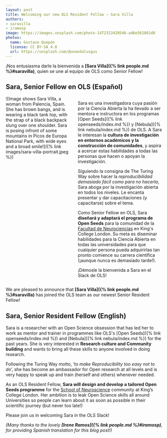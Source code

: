 ```yaml
---
layout: post
title: Welcoming our new OLS Resident Fellow — Sara Villa
authors:
- saravilla
- iramosp
image: https://images.unsplash.com/photo-1472313420546-a46e561861d8
photos:
  name: Gustavo Quepón
  license: CC BY-SA 4.0
  url: https://unsplash.com/@unandalusgus
---
```


¡Nos entusiasma darle la bienvenida a **[Sara Villa]({% link people.md %}#saravilla)**, quien se une al equipo de OLS como Senior Fellow!

## Sara, Senior Fellow en OLS (Español)
<div class="columns">
  <div class="column is-3" markdown="1">
  ![Image shows Sara Villa, a woman from Palencia, Spain. She has brown bangs, and is wearing a black tank top, with the strap of a black backpack slung over one shoulder. Sara is posing infront of some mountains in Picos de Europa National Park, with wide eyes and a broad smile!]({% link images/sara-villa-portrait.jpeg %})
  </div>
  <div class="column" markdown="1">

Sara es una investigadora cuya pasión por la Ciencia Abierta la ha llevado a ser mentora e instructora en los programas [Open Seeds]({% link openseeds/index.md %}) y [Nebula]({% link nebula/index.md %}) de OLS. A Sara le interesan la **cultura de investigación en entornos académicos y la construcción de comunidades**, y aspira a acercar estas habilidades a todas las personas que hacen o apoyan la investigación. 

Siguiendo la consigna de The Turing Way sobre hacer la *reproducibilidad demasiado fácil como para no hacerla*, Sara aboga por la investigación abierta en todos los niveles. Le encanta presentar y dar capacitaciones (y capacitarse) sobre el tema.

Como Senior Fellow en OLS, Sara **diseñará y adaptará el programa de Open Seeds** para la comunidad de la [Facultad de Neurociencias](https://www.kcl.ac.uk/neuroscience) en King's College London. Su meta es diseminar habilidades para la Ciencia Abierta en todas las universidades para que cualquier persona pueda adquirirlas tan pronto comience su carrera científica (¡aunque nunca es demasiado tarde!).

¡Démosle la bienvenida a Sara en el Slack de OLS!
  </div>
</div>

We are pleased to announce that **[Sara Villa]({% link people.md %}#saravilla)** has joined the OLS team as our newest Senior Resident Fellow!

## Sara, Senior Resident Fellow (English)
Sara is a researcher with an Open Science obsession that has led her to work as mentor and trainer in programmes like OLS's [Open Seeds]({% link openseeds/index.md %}) and [Nebula]({% link nebula/index.md %}) for the past years.
She is very interested in **Research culture and Community building** and wants to bring all these skills to anyone involved in doing research. 

Following the Turing Way motto, ‘*to make Reproducibility too easy not to do*’, she has become an ambassador for Open research at all levels and is very happy to speak up and train (herself and others) whenever needed. 

As an OLS Resident Fellow, **Sara will design and develop a tailored Open Seeds programme** for the [School of Neuroscience](https://www.kcl.ac.uk/neuroscience) community at King’s College London.
Her ambition is to leak Open Science skills all around Universities so people can learn about it as soon as possible in their scientific journey (but never too late!)

Please join us in welcoming Sara in the OLS Slack!


*(Many thanks to the lovely **[Irene Ramos]({% link people.md %}#iramosp)**, for providing Spanish translation for this blog post!)*
